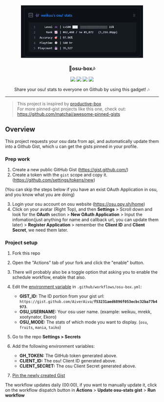 <p align="center">
  <img width="400" src="./example.png">
  <h3 align="center">📌osu-box🎶</h3>
  <p align="center">
   <img src="https://img.shields.io/badge/language-javascript-blue?style"/>
   <img src="https://img.shields.io/github/license/AiverAiva/osu-box"/>
   <img src="https://img.shields.io/github/stars/AiverAiva/osu-box"/>
   <img src="https://img.shields.io/github/forks/AiverAiva/osu-box"/>
  </p>
  <p align="center">Share your osu! stats to everyone on Github by using this gadget! 🎶</p>
</p>

---

> This project is inspired by [productive-box](https://github.com/maxam2017/productive-box)<br/>
> For more pinned-gist projects like this one, check out: https://github.com/matchai/awesome-pinned-gists

## Overview
This project requests your osu data from api, and automatically update them into a Github Gist, which u can get the gists pinned in your profile.

### Prep work

1. Create a new public GitHub Gist (https://gist.github.com/)
2. Create a token with the `gist` scope and copy it. (https://github.com/settings/tokens/new)

(You can skip the steps below if you have an exist OAuth Application in osu, and you know what you are doing)

3. Login your osu account on osu website (https://osu.ppy.sh/home)
4. Click on your avatar (Right Top), and then **Settings** > Scroll down and look for the **OAuth** section > **New OAuth Application** > Input the infomation(just anything for name and callback url, you can update them later) > **Register Application** > remember the **Client ID** and **Client Secret**, we need them later.

### Project setup

1. Fork this repo
1. Open the "Actions" tab of your fork and click the "enable" button.
1. There will probably also be a toggle option that asking you to enable the schedule workflow, enable that also.
1. Edit the [environment variable](https://github.com/AiverAiva/osu-box/blob/main/.github/workflows/osu-box.yml#L30-L32) in `.github/workflows/osu-box.yml`:

   - **GIST_ID:** The ID portion from your gist url: `https://gist.github.com/AiverAiva/`**`f53231aed6896f053ecbc32ba77b4973`**.
   - **OSU_USERNAME:** Your osu user name. (example: weikuu, mrekk, xootynator, Ekoro)
   - **OSU_MODE:** The stats of which mode you want to display. (`osu`, `fruits`, `mania`, `taiko`)

1. Go to the repo **Settings > Secrets**
1. Add the following environment variables:
   - **GH_TOKEN:** The GitHub token generated above.
   - **CLIENT_ID:** The osu! Client ID generated above.
   - **CLIENT_SECRET:** The osu Client Secret generated above.

1. [Pin the newly created Gist](https://help.github.com/en/github/setting-up-and-managing-your-github-profile/pinning-items-to-your-profile)

The workflow updates daily (00:00), if you want to manually update it, click on the workflow dispatch button in **Actions** > **Update osu-stats gist** > **Run workflow**
